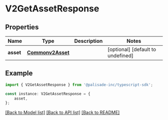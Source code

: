 # V2GetAssetResponse


## Properties

Name | Type | Description | Notes
------------ | ------------- | ------------- | -------------
**asset** | [**Commonv2Asset**](Commonv2Asset.md) |  | [optional] [default to undefined]

## Example

```typescript
import { V2GetAssetResponse } from '@palisade-inc/typescript-sdk';

const instance: V2GetAssetResponse = {
    asset,
};
```

[[Back to Model list]](../README.md#documentation-for-models) [[Back to API list]](../README.md#documentation-for-api-endpoints) [[Back to README]](../README.md)
